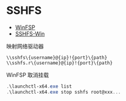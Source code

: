 # SSHFS

- [WinFSP](https://github.com/billziss-gh/winfsp)
- [SSHFS-Win](https://github.com/billziss-gh/sshfs-win)

映射网络驱动器

```
\\sshfs\{username}@{ip}!{port}\{path}
\\sshfs.r\{username}@{ip}!{port}\{path}
```

WinFSP 取消挂载

```powershell
.\launchctl-x64.exe list
.\launchctl-x64.exe stop sshfs root@xxx...
```

